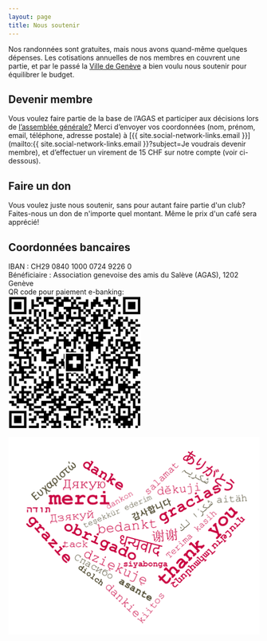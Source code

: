 ```yaml
---
layout: page
title: Nous soutenir
---
```

Nos randonnées sont gratuites, mais nous avons quand-même quelques dépenses. Les cotisations annuelles de nos membres en couvrent une partie, et par le passé la [Ville de Genève](/remerciements/) a bien voulu nous soutenir pour équilibrer le budget.

## Devenir membre
Vous voulez faire partie de la base de l’AGAS et participer aux décisions lors de [l’assemblée générale?](/ag/) Merci d’envoyer vos coordonnées (nom, prénom, email, téléphone, adresse postale) à [{{ site.social-network-links.email }}](mailto:{{ site.social-network-links.email }}?subject=Je voudrais devenir membre), et d’effectuer un virement de 15 CHF sur notre compte (voir ci-dessous).

## Faire un don
Vous voulez juste nous soutenir, sans pour autant faire partie d'un club? Faites-nous un don de n'importe quel montant. Même le prix d'un café sera apprécié!

## Coordonnées bancaires
IBAN : CH29 0840 1000 0724 9226 0 \
Bénéficiaire : Association genevoise des amis du Salève (AGAS), 1202 Genève \
QR code pour paiement e-banking:\
![QR-code](/assets/img/qr-code.png "qr-code")

<p align="center">
  <img src="/assets/img/ThankYou.png" />
</p>
